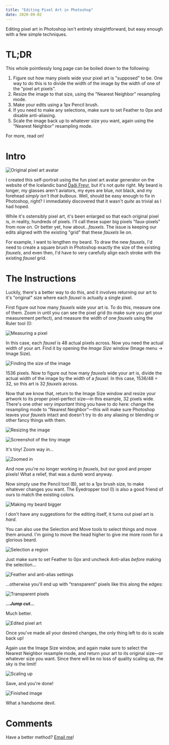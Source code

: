 ```yaml
---
title: "Editing Pixel Art in Photoshop"
date: 2020-09-02
---
```

Editing pixel art in Photoshop isn't entirely straightforward, but easy enough with a few simple techniques.

# TL;DR

This whole pointlessly long page can be boiled down to the following:

1. Figure out how many pixels wide your pixel art is "supposed" to be. One way to do this is to divide the width of the image by the width of one of the "pixel art pixels".
2. Resize the image to that size, using the "Nearest Neighbor" resampling mode.
3. Make your edits using a 1px Pencil brush.
4. If you need to make any selections, make sure to set Feather to 0px and disable anti-aliasing.
5. Scale the image back up to whatever size you want, again using the "Nearest Neighbor" resampling mode.

For more, read on!

# Intro

![Original pixel art avatar](original.png)

I created this self-portrait using the fun pixel art avatar generator on the website of the Icelandic band [Daði Freyr](https://dadifreyr.com/), but it's not *quite* right. My beard is longer, my glasses aren't aviators, my eyes are blue, not black,  and my forehead *simply isn't that bulbous*. Well, should be easy enough to fix in Photoshop, right? I immediately discovered that it wasn't *quite* as trivial as I had hoped.

While it's ostensibly pixel art, it's been enlarged so that each original pixel is, in reality, hundreds of pixels. I'll call these super big pixels "faux-pixels" from now on. Or better yet, how about...*fauxels*. The issue is keeping our edits aligned with the existing "grid" that these *fauxels* lie on.

For example, I want to lengthen my beard. To draw the new *fauxels*, I'd need to create a square brush in Photoshop exactly the size of the existing *fauxels*, and even then, I'd have to very carefully align each stroke with the existing *fauxel* grid.

# The Instructions

Luckily, there's a better way to do this, and it involves returning our art to it's "original" size where each *fauxel* is actually a single pixel.

First figure out how many *fauxels* wide your art is. To do this, measure one of them. Zoom in until you can see the pixel grid (to make sure you get your measurement perfect), and measure the width of one *fauxels* using the Ruler tool (I):

![Measuring a pixel](measuring.png)

In this case, each *fauxel* is 48 actual pixels across. Now you need the actual width of your art. Find it by opening the *Image Size* window (Image menu -> Image Size).

![Finding the size of the image](imagesize.png)

1536 pixels. Now to figure out how many *fauxels* wide your art is, divide the actual width of the image by the width of a *fauxel*. In this case, 1536/48 = 32, so this art is 32 *fauxels* across.

Now that we know that, return to the Image Size window and resize your artwork to its proper pixel-perfect size&mdash;in this example, 32 pixels wide. There's one other *very important* thing you have to do here: change the resampling mode to "Nearest Neighbor"&mdash;this will make sure Photoshop leaves your *fauxels* intact and doesn't try to do any aliasing or blending or other fancy things with them.

![Resizing the image](resize.png)

![Screenshot of the tiny image](tiny.png)

It's tiny! Zoom way in...

![Zoomed in](pixels.png)

And now you're no longer working in *fauxels*, but our good and proper pixels! What a relief, that was a dumb word anyway.

Now simply use the Pencil tool (B), set to a 1px brush size, to make whatever changes you want. The Eyedropper tool (I) is also a good friend of ours to match the existing colors.

![Making my beard bigger](beardgrowth.png)

I don't have any suggestions for the editing itself, it turns out pixel art is *hard*.

You can also use the Selection and Move tools to select things and move them around. I'm going to move the head higher to give me more room for a glorious beard.

![Selection a region](select.png)

Just make sure to set Feather to 0px and uncheck Anti-alias *before* making the selection...

![Feather and anti-alias settings](featheristhedevil.png)

...otherwise you'll end up with "transparent" pixels like this along the edges:

![Transparent pixels](itoldyou.png)

***...Jump cut...***

Much better.

![Edited pixel art](handsomer.png)

Once you've made all your desired changes, the only thing left to do is scale back up! 

Again use the Image Size window, and again make sure to select the Nearest Neighbor resample mode, and return your art to its original size&mdash;or whatever size you want. Since there will be no loss of quality scaling up, the sky is the limit!

![Scaling up](scaleup.png)

Save, and you're done!

![Finished image](pixel-avatar.png)

What a handsome devil.

# Comments

Have a better method? <a href="mailto:jg@justus.ws">Email me</a>!

